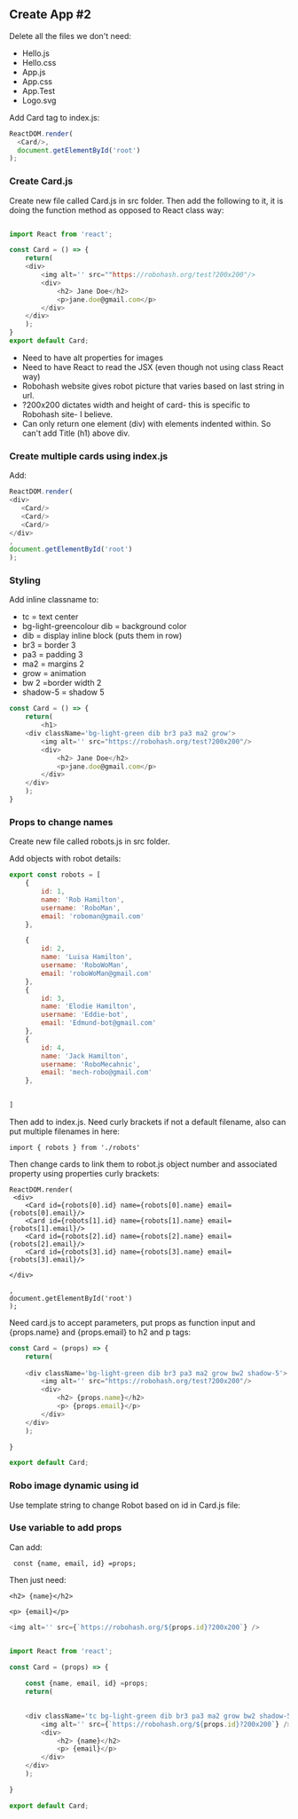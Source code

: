 ## Create App #2 ##

Delete all the files we don't need: 
* Hello.js
* Hello.css
* App.js
* App.css
* App.Test
* Logo.svg

Add Card tag to index.js: 
```javascript
ReactDOM.render( 
  <Card/>,	
  document.getElementById('root')
);
```
### Create Card.js ###

Create new file called Card.js in src folder. Then add the following to it, it is doing the function method as opposed to React class way: 
```javascript

import React from 'react';

const Card = () => {
	return(
	<div>
		<img alt='' src=""https://robohash.org/test?200x200"/>
		<div>
			<h2> Jane Doe</h2>
			<p>jane.doe@gmail.com</p>
		</div>
	</div>
	);
}
export default Card;

```
* Need to have alt properties for images
* Need to have React to read the JSX (even though not using class React way)
* Robohash website gives robot picture that varies based on last string in url. 
* ?200x200 dictates width and height of card- this is specific to Robohash site- I believe. 
* Can only return one element (div) with elements indented within. So can't add Title (h1) above div.
  
 ### Create multiple cards using index.js ###
 
 Add:
 ```javascript
 ReactDOM.render(
 <div>
  	<Card/>
  	<Card/>
  	<Card/>
</div>
,
document.getElementById('root')
);
```
### Styling ###

Add inline classname to:
* tc = text center
* bg-light-greencolour dib = background color
* dib = display inline block (puts them in row)
* br3 = border 3
* pa3 = padding 3
* ma2 = margins 2
* grow = animation
* bw 2 =border width 2
* shadow-5 = shadow 5

```javascript
const Card = () => {
	return(
		<h1>
	<div className='bg-light-green dib br3 pa3 ma2 grow'>
		<img alt='' src="https://robohash.org/test?200x200"/>
		<div>
			<h2> Jane Doe</h2>
			<p>jane.doe@gmail.com</p>
		</div>
	</div>
	);
}
```

### Props to change names ###

Create new file called robots.js in src folder.

Add objects with robot details: 

```javascript
export const robots = [
	{ 
		id: 1,
		name: 'Rob Hamilton',
		username: 'RoboMan',
		email: 'roboman@gmail.com'
	},

	{ 
		id: 2,
		name: 'Luisa Hamilton',
		username: 'RoboWoMan',
		email: 'roboWoMan@gmail.com'
	},
	{ 
		id: 3,
		name: 'Elodie Hamilton',
		username: 'Eddie-bot',
		email: 'Edmund-bot@gmail.com'
	},
	{ 
		id: 4,
		name: 'Jack Hamilton',
		username: 'RoboMecahnic',
		email: 'mech-robo@gmail.com'
	},
	

]
```

Then add to index.js. Need curly brackets if not a default filename, also can put multiple filenames in here:

``` 
import { robots } from './robots'
```

Then change cards to link them to robot.js object number and associated property using properties curly brackets: 

```
ReactDOM.render(
 <div>
  	<Card id={robots[0].id} name={robots[0].name} email={robots[0].email}/>
  	<Card id={robots[1].id} name={robots[1].name} email={robots[1].email}/>
  	<Card id={robots[2].id} name={robots[2].name} email={robots[2].email}/>
  	<Card id={robots[3].id} name={robots[3].name} email={robots[3].email}/>
  	
</div>

,
document.getElementById('root')
);
```

Need card.js to accept parameters, put props as function input and {props.name} and {props.email} to h2 and p tags: 

```javascript
const Card = (props) => {
	return(
	
	<div className='bg-light-green dib br3 pa3 ma2 grow bw2 shadow-5'>
		<img alt='' src="https://robohash.org/test?200x200"/>
		<div>
			<h2> {props.name}</h2>
			<p> {props.email}</p>
		</div>
	</div>
	);

}

export default Card;

```

### Robo image dynamic using id ###

Use template string to change Robot based on id in Card.js file:



### Use variable to add props ###
Can add: 

``` const {name, email, id} =props;```

Then just need:

``` <h2> {name}</h2> ```

``` <p> {email}</p> ```

```javascript
<img alt='' src={`https://robohash.org/${props.id}?200x200`} />


import React from 'react';

const Card = (props) => {
	
	const {name, email, id} =props;
	return(
	

	<div className='tc bg-light-green dib br3 pa3 ma2 grow bw2 shadow-5'>
		<img alt='' src={`https://robohash.org/${props.id}?200x200`} />
		<div>
			<h2> {name}</h2>
			<p> {email}</p>
		</div>
	</div>
	);

}

export default Card;
```
